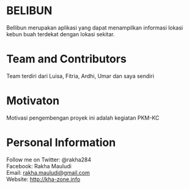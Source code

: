 # BELIBUN
Bellibun merupakan aplikasi yang dapat menampilkan informasi lokasi kebun buah terdekat dengan lokasi sekitar.<br/>

# Team and Contributors
Team terdiri dari Luisa, Fitria, Ardhi, Umar dan saya sendiri

# Motivaton
Motivasi pengembengan proyek ini adalah kegiatan PKM-KC

# Personal Information
Follow me on Twitter: @rakha284 <br/>
Facebook: Rakha Mauludi<br/>
Email: rakha.mauludi@gmail.com<br/>
Website: http://kha-zone.info<br/>
